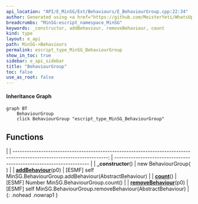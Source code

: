 ```yaml
---
api_location: "API/E_MinSG/Ext/Behaviours/E_BehaviourGroup.cpp:22:34"
author: Generated using <a href="https://github.com/MeisterYeti/WhatsUpDoc">WhatsUpDoc</a>
breadcrumbs: "MinSG:escript_namespace_MinSG"
keywords: _constructor, addBehaviour, removeBehaviour, count
kind: type
layout: e_api
path: MinSG->Behaviours
permalink: escript_type_MinSG_BehaviourGroup
show_in_toc: true
sidebar: e_api_sidebar
title: "BehaviourGroup"
toc: false
use_as_root: false
---
```


#### Inheritance Graph

```mermaid
graph BT
	BehaviourGroup
	click BehaviourGroup "escript_type_MinSG_BehaviourGroup"
```

## Functions

|
| ----------------------------------------------------------------------------------------------------------------------: | ------------------------------------------------------------------- | 
| **_constructor**()                                                                                                      | new BehaviourGroup( )                                               | 
| **[addBehaviour](classMinSG_1_1BehaviourGroup#classMinSG_1_1BehaviourGroup_1aa66865b19a91c414a5d64880e90a1c4c)**(p0)    | [ESMF] self MinSG.BehaviourGroup.addBehaviour(AbstractBehaviour)    | 
| **[count](classMinSG_1_1BehaviourGroup#classMinSG_1_1BehaviourGroup_1a3e0fe4bab3f9605c5b7bb2ce78f17c92)**()             | [ESMF] Number MinSG.BehaviourGroup.count()                          | 
| **[removeBehaviour](classMinSG_1_1BehaviourGroup#classMinSG_1_1BehaviourGroup_1aa6e42b0d01c80b450bb1b4835295003d)**(p0) | [ESMF] self MinSG.BehaviourGroup.removeBehaviour(AbstractBehaviour) | 
{: .nohead .nowrap1 }


